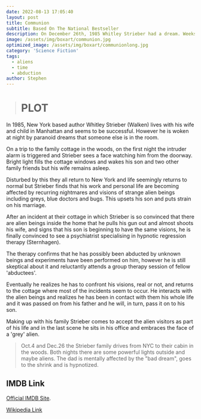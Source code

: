 ```yaml
---
date: 2022-08-13 17:05:40
layout: post
title: Communion
subtitle: Based On The National Bestseller
description: On December 26th, 1985 Whitley Strieber had a dream. Weeks later he discoverd his family had the same dream. Months later he made the most shocking discovery of his life. Now, you will discover it.
image: /assets/img/boxart/communion.jpg
optimized_image: /assets/img/boxart/communionlong.jpg
category: 'Science Fiction'
tags:
  - aliens
  - time
  - abduction
author: Stephen
---
```

> # PLOT

In 1985, New York based author Whitley Strieber (Walken) lives with his wife and child in Manhattan and seems to be successful. However he is woken at night by paranoid dreams that someone else is in the room.

On a trip to the family cottage in the woods, on the first night the intruder alarm is triggered and Strieber sees a face watching him from the doorway. Bright light fills the cottage windows and wakes his son and two other family friends but his wife remains asleep.

Disturbed by this they all return to New York and life seemingly returns to normal but Strieber finds that his work and personal life are becoming affected by recurring nightmares and visions of strange alien beings including greys, blue doctors and bugs. This upsets his son and puts strain on his marriage.

After an incident at their cottage in which Strieber is so convinced that there are alien beings inside the home that he pulls his gun out and almost shoots his wife, and signs that his son is beginning to have the same visions, he is finally convinced to see a psychiatrist specialising in hypnotic regression therapy (Sternhagen).

The therapy confirms that he has possibly been abducted by unknown beings and experiments have been performed on him, however he is still skeptical about it and reluctantly attends a group therapy session of fellow 'abductees'.

Eventually he realizes he has to confront his visions, real or not, and returns to the cottage where most of the incidents seem to occur. He interacts with the alien beings and realizes he has been in contact with them his whole life and it was passed on from his father and he will, in turn, pass it on to his son.

Making up with his family Strieber comes to accept the alien visitors as part of his life and in the last scene he sits in his office and embraces the face of a 'grey' alien.

> Oct.4 and Dec.26 the Strieber family drives from NYC to their cabin in the woods. Both nights there are some powerful lights outside and maybe aliens. The dad is mentally affected by the "bad dream", goes to the shrink and is hypnotized.

## IMDB Link

[Official IMDB Site](https://www.imdb.com/title/tt0097100/).

[Wikipedia Link](https://en.wikipedia.org/wiki/Communion_(1989_film))
